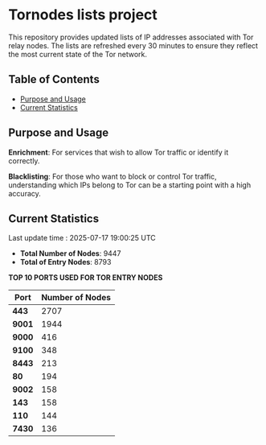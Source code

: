 # Tornodes lists project

This repository provides updated lists of IP addresses associated with Tor relay nodes. The lists are refreshed every 30 minutes to ensure they reflect the most current state of the Tor network.

## Table of Contents

- [Purpose and Usage](#purpose-and-usage)
- [Current Statistics](#current-statistics)


## Purpose and Usage

**Enrichment**: For services that wish to allow Tor traffic or identify it correctly.

**Blacklisting**: For those who want to block or control Tor traffic, understanding which IPs belong to Tor can be a starting point with a high accuracy.

## Current Statistics

Last update time : 2025-07-17 19:00:25 UTC

- **Total Number of Nodes**: 9447
- **Total of Entry Nodes**: 8793

**TOP 10 PORTS USED FOR TOR ENTRY NODES**

| **Port** | **Number of Nodes** |
|------|-----------------|
| **443**   | 2707  |
| **9001**   | 1944  |
| **9000**   | 416  |
| **9100**   | 348  |
| **8443**   | 213  |
| **80**   | 194  |
| **9002**   | 158  |
| **143**   | 158  |
| **110**   | 144  |
| **7430**   | 136  |

